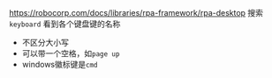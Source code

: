 https://robocorp.com/docs/libraries/rpa-framework/rpa-desktop
搜索`keyboard`
看到各个键盘键的名称
- 不区分大小写
- 可以带一个空格，如`page up`
- windows徽标键是`cmd`